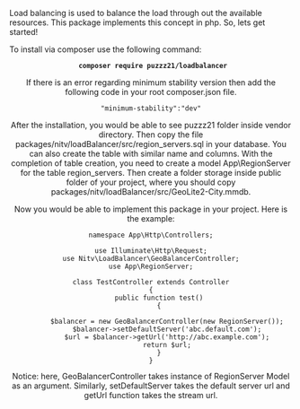 Load balancing is used to balance the load through out the available resources. This package implements this concept in php.
So, lets get started!

To install via composer use the following command:

<code><center> <b>composer require puzzz21/loadbalancer</code></b> <center>
  
If there is an error regarding minimum stability version then add the following code in your root composer.json file.

<code><center>"minimum-stability":"dev"</code></center>
  
After the installation, you would be able to see puzzz21 folder inside vendor directory. Then copy the file packages/nitv/loadBalancer/src/region_servers.sql in your database. You can also create the table with similar name and columns. With the completion of table creation, you need to create a model App\RegionServer for the table region_servers. Then create a folder storage inside public folder of your project, where you should copy packages/nitv/loadBalancer/src/GeoLite2-City.mmdb.

Now you would be able to implement this package in your project. Here is the example:
<?php

<center><code><pre>
namespace App\Http\Controllers;

use Illuminate\Http\Request;
use Nitv\LoadBalancer\GeoBalancerController;
use App\RegionServer;

class TestController extends Controller
{
    public function test()
    {

        $balancer = new GeoBalancerController(new RegionServer());
        $balancer->setDefaultServer('abc.default.com');
        $url = $balancer->getUrl('http://abc.example.com');
        return $url;
    }
}
</pre></code></center>

Notice: here, GeoBalancerController takes instance of RegionServer Model as an argument. Similarly, setDefaultServer takes the default server url and getUrl function takes the stream url.


  
